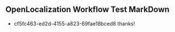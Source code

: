 ## OpenLocalization Workflow Test MarkDown
* cf5fc463-ed2d-4155-a823-69fae18bced8 thanks!

<!--HONumber=Jul16_HO5-->


